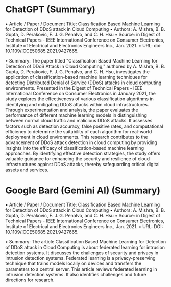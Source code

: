 # ChatGPT (Summary)

• Article / Paper / Document Title: Classification Based Machine Learning for Detection of
DDoS attack in Cloud Computing
• Authors: A. Mishra, B. B. Gupta, D. Perakovic, F. J. G. Penalvo, and C. H. Hsu
• Source: in Digest of Technical Papers - IEEE International Conference on Consumer
Electronics, Institute of Electrical and Electronics Engineers Inc., Jan. 2021.
• URL: doi: 10.1109/ICCE50685.2021.9427665.

• Summary: The paper titled "Classification Based Machine Learning for Detection of DDoS
Attack in Cloud Computing," authored by A. Mishra, B. B. Gupta, D. Perakovic, F. J. G.
Penalvo, and C. H. Hsu, investigates the application of classification-based machine learning
techniques for detecting Distributed Denial of Service (DDoS) attacks in cloud computing
environments. Presented in the Digest of Technical Papers - IEEE International Conference
on Consumer Electronics in January 2021, the study explores the effectiveness of various
classification algorithms in identifying and mitigating DDoS attacks within cloud
infrastructures.
Through experimentation and analysis, the paper evaluates the performance of different
machine learning models in distinguishing between normal cloud traffic and malicious DDoS
attacks. It assesses factors such as detection accuracy, false positive rates, and
computational efficiency to determine the suitability of each algorithm for real-world
deployment in cloud environments.
This research contributes to the advancement of DDoS attack detection in cloud computing
by providing insights into the efficacy of classification-based machine learning approaches.
By identifying effective detection strategies, the study offers valuable guidance for
enhancing the security and resilience of cloud infrastructures against DDoS attacks, thereby
safeguarding critical digital assets and services.

# Google Bard (Gemini AI) (Summary)

• Article / Paper / Document Title: Classification Based Machine Learning for Detection of
DDoS attack in Cloud Computing
• Authors: A. Mishra, B. B. Gupta, D. Perakovic, F. J. G. Penalvo, and C. H. Hsu
• Source: in Digest of Technical Papers - IEEE International Conference on Consumer
Electronics, Institute of Electrical and Electronics Engineers Inc., Jan. 2021.
• URL: DOI: 10.1109/ICCE50685.2021.9427665.

• Summary: The article Classification Based Machine Learning for Detection of DDoS attack in
Cloud Computing is about federated learning for intrusion detection systems. It discusses
the challenges of security and privacy in intrusion detection systems. Federated learning is a
privacy-preserving technique that trains models locally on devices and transfers the
parameters to a central server. This article reviews federated learning in intrusion detection
systems. It also identifies challenges and future directions for research.
